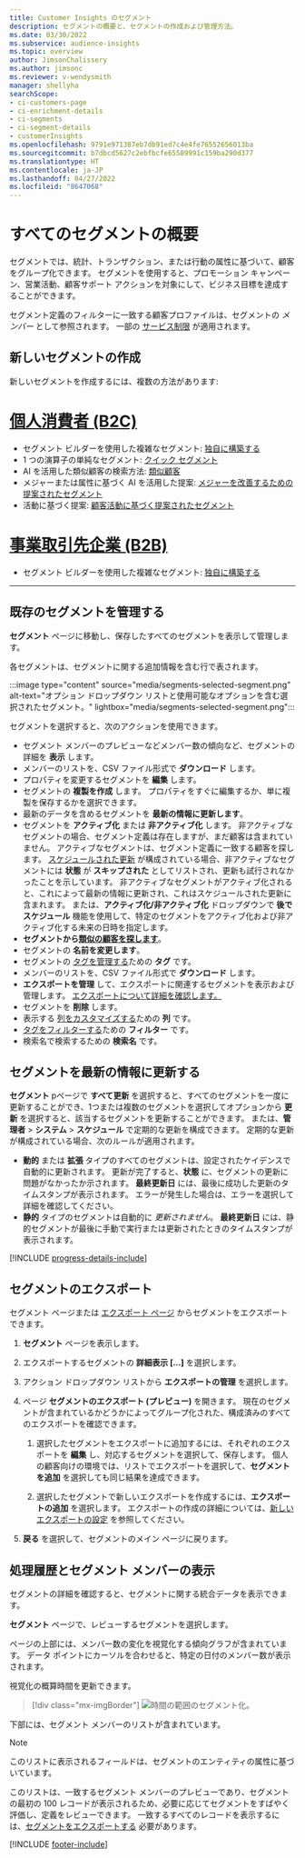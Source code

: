 ```yaml
---
title: Customer Insights のセグメント
description: セグメントの概要と、セグメントの作成および管理方法。
ms.date: 03/30/2022
ms.subservice: audience-insights
ms.topic: overview
author: JimsonChalissery
ms.author: jimsonc
ms.reviewer: v-wendysmith
manager: shellyha
searchScope:
- ci-customers-page
- ci-enrichment-details
- ci-segments
- ci-segment-details
- customerInsights
ms.openlocfilehash: 9791e971387eb7db91ed7c4e4fe76552656013ba
ms.sourcegitcommit: b7dbcd5627c2ebfbcfe65589991c159ba290d377
ms.translationtype: HT
ms.contentlocale: ja-JP
ms.lasthandoff: 04/27/2022
ms.locfileid: "8647068"
---
```

# <a name="segments-overview"></a>すべてのセグメントの概要

セグメントでは、統計、トランザクション、または行動の属性に基づいて、顧客をグループ化できます。 セグメントを使用すると、プロモーション キャンペーン、営業活動、顧客サポート アクションを対象にして、ビジネス目標を達成することができます。

セグメント定義のフィルターに一致する顧客プロファイルは、セグメントの *メンバー* として参照されます。 一部の [サービス制限](/dynamics365/customer-insights/service-limits) が適用されます。

## <a name="create-a-new-segment"></a>新しいセグメントの作成

新しいセグメントを作成するには、複数の方法があります: 

# <a name="individual-consumers-b-to-c"></a>[個人消費者 (B2C)](#tab/b2c)

- セグメント ビルダーを使用した複雑なセグメント: [独自に構築する](segment-builder.md#create-a-new-segment) 
- 1 つの演算子の単純なセグメント: [クイック セグメント](segment-builder.md#quick-segments) 
- AI を活用した類似顧客の検索方法: [類似顧客](find-similar-customer-segments.md) 
- メジャーまたは属性に基づく AI を活用した提案: [メジャーを改善するための提案されたセグメント](suggested-segments.md) 
- 活動に基づく提案: [顧客活動に基づく提案されたセグメント](suggested-segments-activity.md) 

# <a name="business-accounts-b-to-b"></a>[事業取引先企業 (B2B)](#tab/b2b)

- セグメント ビルダーを使用した複雑なセグメント: [独自に構築する](segment-builder.md#create-a-new-segment)

---

## <a name="manage-existing-segments"></a>既存のセグメントを管理する

**セグメント** ページに移動し、保存したすべてのセグメントを表示して管理します。

各セグメントは、セグメントに関する追加情報を含む行で表されます。

:::image type="content" source="media/segments-selected-segment.png" alt-text="オプション ドロップダウン リストと使用可能なオプションを含む選択されたセグメント。" lightbox="media/segments-selected-segment.png":::

セグメントを選択すると、次のアクションを使用できます。

- セグメント メンバーのプレビューなどメンバー数の傾向など、セグメントの詳細を **表示** します。
- メンバーのリストを、CSV ファイル形式で **ダウンロード** します。
- プロパティを変更するセグメントを **編集** します。
- セグメントの **複製を作成** します。 プロパティをすぐに編集するか、単に複製を保存するかを選択できます。
- 最新のデータを含めるセグメントを **最新の情報に更新します**。
- セグメントを **アクティブ化** または **非アクティブ化** します。 非アクティブなセグメントの場合、セグメント定義は存在しますが、まだ顧客は含まれていません。 アクティブなセグメントは、セグメント定義に一致する顧客を探します。 [スケジュールされた更新](system.md#schedule-tab) が構成されている場合、非アクティブなセグメントには **状態** が **スキップされた** としてリストされ、更新も試行されなかったことを示しています。 非アクティブなセグメントがアクティブ化されると、これによって最新の情報に更新され、これはスケジュールされた更新に含まれます。
  または、**アクティブ化/非アクティブ化** ドロップダウンで **後でスケジュール** 機能を使用して、特定のセグメントをアクティブ化および非アクティブ化する未来の日時を指定します。
- **セグメントから[類似の顧客を探します](find-similar-customer-segments.md)**。
- セグメントの **名前を変更します**。
- セグメントの [タグを管理する](work-with-tags-columns.md#manage-tags)ための **タグ** です。
- メンバーのリストを、CSV ファイル形式で **ダウンロード** します。
- **エクスポートを管理** して、エクスポートに関連するセグメントを表示および管理します。 [エクスポートについて詳細を確認します。](export-destinations.md)
- セグメントを **削除** します。
- 表示する [列をカスタマイズする](work-with-tags-columns.md#customize-columns)ための **列** です。
- [タグをフィルターする](work-with-tags-columns.md#filter-on-tags)ための **フィルター** です。
- 検索名で検索するための **検索名** です。

## <a name="refresh-segments"></a>セグメントを最新の情報に更新する

**セグメント** pページで **すべて更新** を選択すると、すべてのセグメントを一度に更新することができ、1つまたは複数のセグメントを選択してオプションから **更新** を選択すると、該当するセグメントを更新することができます。 または、**管理者** > **システム** > **スケジュール** で定期的な更新を構成できます。 定期的な更新が構成されている場合、次のルールが適用されます。
- **動的** または **拡張** タイプのすべてのセグメントは、設定されたケイデンスで自動的に更新されます。 更新が完了すると、**状態** に、セグメントの更新に問題がなかったか示されます。 **最終更新日** には、最後に成功した更新のタイムスタンプが表示されます。 エラーが発生した場合は、エラーを選択して詳細を確認してください。
- **静的** タイプのセグメントは自動的に *更新されません*。 **最終更新日** には、静的セグメントが最後に手動で実行または更新されたときのタイムスタンプが表示されます。

[!INCLUDE [progress-details-include](includes/progress-details-pane.md)]

## <a name="export-segments"></a>セグメントのエクスポート

セグメント ページまたは [エクスポート ページ](export-destinations.md) からセグメントをエクスポートできます。 

1. **セグメント** ページを表示します。

1. エクスポートするセグメントの **詳細表示 [...]** を選択します。

1. アクション ドロップダウン リストから **エクスポートの管理** を選択します。

1. ページ **セグメントのエクスポート (プレビュー)** を開きます。 現在のセグメントが含まれているかどうかによってグループ化された、構成済みのすべてのエクスポートを確認できます。

   1. 選択したセグメントをエクスポートに追加するには、それぞれのエクスポートを **編集** し、対応するセグメントを選択して、保存します。 個人の顧客向けの環境では、リストでエクスポートを選択して、**セグメントを追加** を選択しても同じ結果を達成できます。

   1. 選択したセグメントで新しいエクスポートを作成するには、**エクスポートの追加** を選択します。 エクスポートの作成の詳細については、[新しいエクスポートの設定](export-destinations.md#set-up-a-new-export) を参照してください。

1. **戻る** を選択して、セグメントのメイン ページに戻ります。

## <a name="view-processing-history-and-segment-members"></a>処理履歴とセグメント メンバーの表示

セグメントの詳細を確認すると、セグメントに関する統合データを表示できます。

**セグメント** ページで、レビューするセグメントを選択します。

ページの上部には、メンバー数の変化を視覚化する傾向グラフが含まれています。 データ ポイントにカーソルを合わせると、特定の日付のメンバー数が表示されます。

視覚化の概算時間を更新できます。

> [!div class="mx-imgBorder"]
> ![時間の範囲のセグメント化。](media/segment-time-range.png "時間の範囲のセグメント化")

下部には、セグメント メンバーのリストが含まれています。

> [!NOTE]
> このリストに表示されるフィールドは、セグメントのエンティティの属性に基づいています。
>
>このリストは、一致するセグメント メンバーのプレビューであり、セグメントの最初の 100 レコードが表示されるため、必要に応じてセグメントをすばやく評価し、定義をレビューできます。 一致するすべてのレコードを表示するには、[セグメントをエクスポートする](export-destinations.md) 必要があります。


[!INCLUDE [footer-include](includes/footer-banner.md)]
